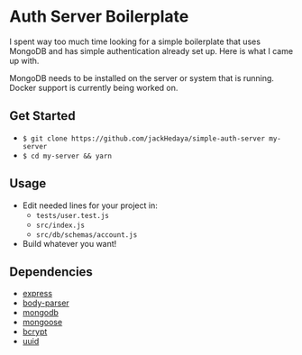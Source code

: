 # Auth Server Boilerplate

I spent way too much time looking for a simple boilerplate that uses MongoDB and has simple authentication already set up. Here is what I came up with.

MongoDB needs to be installed on the server or system that is running. Docker support is currently being worked on.

## Get Started
- `$ git clone https://github.com/jackHedaya/simple-auth-server my-server`
- `$ cd my-server && yarn`

## Usage
- Edit needed lines for your project in:
  + `tests/user.test.js`
  + `src/index.js`
  + `src/db/schemas/account.js`
- Build whatever you want!

## Dependencies
- <a href="https://github.com/expressjs/express">express</a>
- <a href="https://github.com/expressjs/body-parser">body-parser</a>
- <a href="https://github.com/mongodb/node-mongodb-native">mongodb</a>
- <a href="https://github.com/Automattic/mongoose">mongoose</a>
- <a href="https://github.com/kelektiv/node.bcrypt.js">bcrypt</a>
- <a href="https://github.com/kelektiv/node-uuid">uuid</a>
